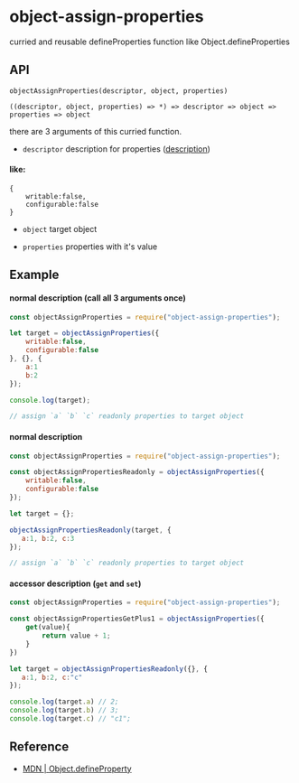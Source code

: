 # object-assign-properties

curried and reusable defineProperties function like Object.defineProperties

## API
`objectAssignProperties(descriptor, object, properties)`

`((descriptor, object, properties) => *) => descriptor => object => properties => object`

there are 3 arguments of this curried function.

- `descriptor` description for properties ([description](https://developer.mozilla.org/en/docs/Web/JavaScript/Reference/Global_Objects/Object/defineProperty#Description))

#### like:
```
{
    writable:false,
    configurable:false
}
```

- `object` target object

- `properties` properties with it's value

## Example

#### normal description (call all 3 arguments once)
```javascript
const objectAssignProperties = require("object-assign-properties");

let target = objectAssignProperties({
    writable:false,
    configurable:false
}, {}, {
    a:1
    b:2
});

console.log(target);

// assign `a` `b` `c` readonly properties to target object

```

#### normal description

```javascript
const objectAssignProperties = require("object-assign-properties");

const objectAssignPropertiesReadonly = objectAssignProperties({
    writable:false,
    configurable:false
});

let target = {};

objectAssignPropertiesReadonly(target, {
   a:1, b:2, c:3
});

// assign `a` `b` `c` readonly properties to target object
```

#### accessor description (`get` and `set`)
```javascript
const objectAssignProperties = require("object-assign-properties");

const objectAssignPropertiesGetPlus1 = objectAssignProperties({
    get(value){
        return value + 1;
    }
})

let target = objectAssignPropertiesReadonly({}, {
   a:1, b:2, c:"c"
});

console.log(target.a) // 2;
console.log(target.b) // 3;
console.log(target.c) // "c1";
```

## Reference
- [MDN | Object.defineProperty](https://developer.mozilla.org/en/docs/Web/JavaScript/Reference/Global_Objects/Object/defineProperty)
